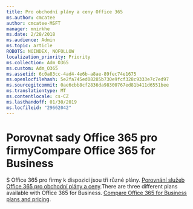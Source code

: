 ```yaml
---
title: Pro obchodní plány a ceny Office 365
ms.author: cmcatee
author: cmcatee-MSFT
manager: mnirkhe
ms.date: 2/28/2018
ms.audience: Admin
ms.topic: article
ROBOTS: NOINDEX, NOFOLLOW
localization_priority: Priority
ms.collection: Adm_O365
ms.custom: Adm_O365
ms.assetid: 6c0a83cc-4ad4-4e6b-a8ae-89fec74e1675
ms.openlocfilehash: 5e2fa745ed08285b730e9fcf328c9333e7c7ed97
ms.sourcegitcommit: 0ae6cbb8cf2836da98300767ed81b411d6551bee
ms.translationtype: MT
ms.contentlocale: cs-CZ
ms.lasthandoff: 01/30/2019
ms.locfileid: "29662042"
---
```

# <a name="compare-office-365-for-business"></a><span data-ttu-id="45e35-102">Porovnat sady Office 365 pro firmy</span><span class="sxs-lookup"><span data-stu-id="45e35-102">Compare Office 365 for Business</span></span>

<span data-ttu-id="45e35-p101">S Office 365 pro firmy k dispozici jsou tři různé plány. [Porovnání služeb Office 365 pro obchodní plány a ceny](https://products.office.com/compare-all-microsoft-office-products?tab=2).</span><span class="sxs-lookup"><span data-stu-id="45e35-p101">There are three different plans available with Office 365 for Business. [Compare Office 365 for Business plans and pricing](https://products.office.com/compare-all-microsoft-office-products?tab=2).</span></span>
  


